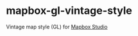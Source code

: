 # mapbox-gl-vintage-style

Vintage map style (GL) for [Mapbox Studio](https://www.mapbox.com/mapbox-studio/)

